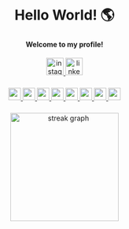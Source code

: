 
###

<h1 align="center">Hello World! 🌎</h1>

###

<h4 align ="center">Welcome to my profile!</h4>

<div align="center">
  <a href="https://www.instagram.com/isahmorgado/" target="_blank"><img src="https://img.shields.io/static/v1?message=Instagram&logo=instagram&label=&color=E4405F&logoColor=white&labelColor=&style=for-the-badge" height="35" alt="instagram logo"/>
  <a href="https://www.linkedin.com/in/isabela-morgado/"><img src="https://img.shields.io/static/v1?message=LinkedIn&logo=linkedin&label=&color=0077B5&logoColor=white&labelColor=&style=for-the-badge" height="35" alt="linkedin logo"/>

</div>

###

<div align="center">
  <img src="https://cdn.jsdelivr.net/gh/devicons/devicon@latest/icons/java/java-original.svg" height="25"/>
  <img src="https://cdn.jsdelivr.net/gh/devicons/devicon@latest/icons/python/python-original.svg" height="25"/>
  <img src="https://cdn.jsdelivr.net/gh/devicons/devicon@latest/icons/javascript/javascript-original.svg" height="25"/>
  <img src="https://cdn.jsdelivr.net/gh/devicons/devicon@latest/icons/html5/html5-original.svg" height="25"/>
  <img src="https://cdn.jsdelivr.net/gh/devicons/devicon@latest/icons/css3/css3-original.svg" height="25"/>
  <img src="https://cdn.jsdelivr.net/gh/devicons/devicon@latest/icons/csharp/csharp-original.svg" height="25"/>
  <img src="https://cdn.jsdelivr.net/gh/devicons/devicon@latest/icons/c/c-original.svg" height="25"/>
  <img src="https://cdn.jsdelivr.net/gh/devicons/devicon@latest/icons/mysql/mysql-original.svg" height="25"/>

</div>

###

<div align="center">
  <img src="https://streak-stats.demolab.com?user=isabelamorgado&locale=en&mode=daily&theme=dark&hide_border=false&border_radius=5&order=3" height="220" alt="streak graph"  />
</div>

###
